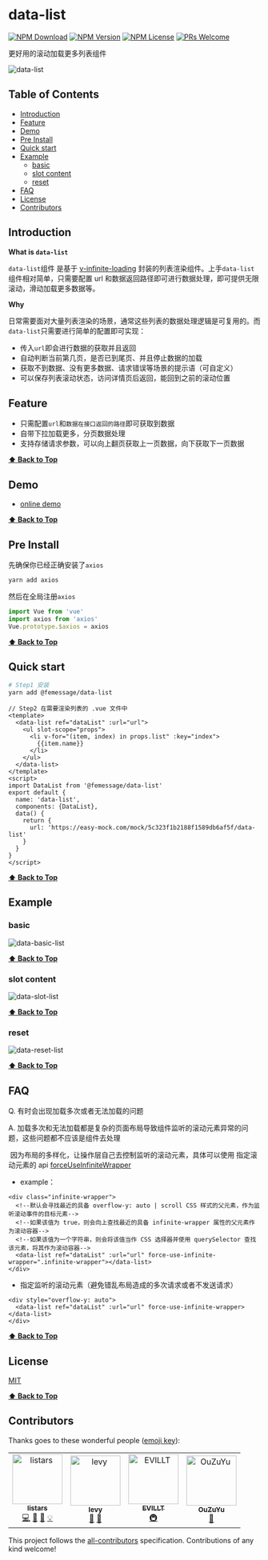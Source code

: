 # data-list

[![NPM Download](https://img.shields.io/npm/dm/@femessage/data-list.svg)](https://www.npmjs.com/package/@femessage/data-list)
[![NPM Version](https://img.shields.io/npm/v/@femessage/data-list.svg)](https://www.npmjs.com/package/@femessage/data-list)
[![NPM License](https://img.shields.io/npm/l/@femessage/data-list.svg)](https://github.com/FEMessage/data-list/blob/master/LICENSE)
[![PRs Welcome](https://img.shields.io/badge/PRs-welcome-brightgreen.svg)](https://github.com/FEMessage/data-list/pulls)

更好用的滚动加载更多列表组件

![data-list](https://ws1.sinaimg.cn/large/85ed9210gy1fyuph7ii73g208w0fk4qp.jpg)

## Table of Contents <!-- omit in toc -->

* [Introduction](#introduction)
* [Feature](#feature)
* [Demo](#demo)
* [Pre Install](#pre-install)
* [Quick start](#quick-start)
* [Example](#example)
  * [basic](#basic)
  * [slot content](#slot-content)
  * [reset](#reset)
* [FAQ](#faq)
* [License](#license)
* [Contributors](#contributors)

## Introduction

**What is `data-list`**

`data-list`组件 是基于 [v-infinite-loading](https://peachscript.github.io/vue-infinite-loading/) 封装的列表渲染组件。上手`data-list`组件相对简单，只需要配置 url 和数据返回路径即可进行数据处理，即可提供无限滚动，滑动加载更多数据等。

**Why**

日常需要面对大量列表渲染的场景，通常这些列表的数据处理逻辑是可复用的。而`data-list`只需要进行简单的配置即可实现：

* 传入`url`即会进行数据的获取并且返回
* 自动判断当前第几页，是否已到尾页、并且停止数据的加载
* 获取不到数据、没有更多数据、请求错误等场景的提示语（可自定义）
* 可以保存列表滚动状态，访问详情页后返回，能回到之前的滚动位置

## Feature

* 只需配置`url`和`数据在接口返回的路径`即可获取到数据
* 自带下拉加载更多，分页数据处理
* 支持存储请求参数，可以向上翻页获取上一页数据，向下获取下一页数据

**[⬆ Back to Top](#table-of-contents)**

## Demo

* [online demo](https://femessage.github.io/data-list)

**[⬆ Back to Top](#table-of-contents)**

## Pre Install

先确保你已经正确安装了`axios`

```sh
yarn add axios
```

然后在全局注册`axios`

```js
import Vue from 'vue'
import axios from 'axios'
Vue.prototype.$axios = axios
```

**[⬆ Back to Top](#table-of-contents)**

## Quick start

```sh
# Step1 安装
yarn add @femessage/data-list
```

```vue
// Step2 在需要渲染列表的 .vue 文件中
<template>
  <data-list ref="dataList" :url="url">
    <ul slot-scope="props">
      <li v-for="(item, index) in props.list" :key="index">
        {{item.name}}
      </li>
    </ul>
  </data-list>
</template>
<script>
import DataList from '@femessage/data-list'
export default {
  name: 'data-list',
  components: {DataList},
  data() {
    return {
      url: 'https://easy-mock.com/mock/5c323f1b2188f1589db6af5f/data-list'
    }
  }
}
</script>
```

**[⬆ Back to Top](#table-of-contents)**

## Example

### basic

![data-basic-list](https://ws1.sinaimg.cn/large/85ed9210gy1fyy1o2oi5zg208w0fk15x.jpg)

**[⬆ Back to Top](#table-of-contents)**

### slot content

![data-slot-list](https://ws1.sinaimg.cn/large/85ed9210gy1fyy1cyj7tgg208w0fkqhp.jpg)

**[⬆ Back to Top](#table-of-contents)**

### reset

![data-reset-list](https://ws1.sinaimg.cn/large/85ed9210gy1fyy1auz6tcg208w0fk1fc.jpg)

**[⬆ Back to Top](#table-of-contents)**

## FAQ

Q. 有时会出现加载多次或者无法加载的问题

A. 加载多次和无法加载都是复杂的页面布局导致组件监听的滚动元素异常的问题，这些问题都不应该是组件去处理

​ 因为布局的多样化，让操作层自己去控制监听的滚动元素，具体可以使用 指定滚动元素的 api [forceUseInfiniteWrapper](https://peachscript.github.io/vue-infinite-loading/zh/api/#forceuseinfinitewrapper)

* example：

```vue
<div class="infinite-wrapper">
  <!--默认会寻找最近的具备 overflow-y: auto | scroll CSS 样式的父元素，作为监听滚动事件的目标元素-->
  <!--如果该值为 true，则会向上查找最近的具备 infinite-wrapper 属性的父元素作为滚动容器-->
  <!--如果该值为一个字符串，则会将该值当作 CSS 选择器并使用 querySelector 查找该元素，将其作为滚动容器-->
  <data-list ref="dataList" :url="url" force-use-infinite-wrapper=".infinite-wrapper"></data-list>
</div>
```

* 指定监听的滚动元素（避免错乱布局造成的多次请求或者不发送请求）

```vue
<div style="overflow-y: auto">
  <data-list ref="dataList" :url="url" force-use-infinite-wrapper></data-list>
</div>
```

**[⬆ Back to Top](#table-of-contents)**

## License

[MIT](./LICENSE)

**[⬆ Back to Top](#table-of-contents)**

## Contributors

Thanks goes to these wonderful people ([emoji key](https://allcontributors.org/docs/en/emoji-key)):

<!-- ALL-CONTRIBUTORS-LIST:START - Do not remove or modify this section -->

<!-- prettier-ignore -->
<table><tr><td align="center"><a href="https://github.com/listars"><img src="https://avatars2.githubusercontent.com/u/20613509?v=4" width="100px;" alt="listars"/><br /><sub><b>listars</b></sub></a><br /><a href="https://github.com/FEMessage/data-list/commits?author=listars" title="Code">💻</a> <a href="https://github.com/FEMessage/data-list/issues?q=author%3Alistars" title="Bug reports">🐛</a> <a href="https://github.com/FEMessage/data-list/commits?author=listars" title="Documentation">📖</a> <a href="#example-listars" title="Examples">💡</a></td><td align="center"><a href="http://levy.work"><img src="https://avatars3.githubusercontent.com/u/9384365?v=4" width="100px;" alt="levy"/><br /><sub><b>levy</b></sub></a><br /><a href="#review-levy9527" title="Reviewed Pull Requests">👀</a> <a href="#ideas-levy9527" title="Ideas, Planning, & Feedback">🤔</a></td><td align="center"><a href="https://evila.me"><img src="https://avatars3.githubusercontent.com/u/19513289?v=4" width="100px;" alt="EVILLT"/><br /><sub><b>EVILLT</b></sub></a><br /><a href="#infra-evillt" title="Infrastructure (Hosting, Build-Tools, etc)">🚇</a></td><td align="center"><a href="http://67.216.223.155/resume/"><img src="https://avatars3.githubusercontent.com/u/26338853?v=4" width="100px;" alt="OuZuYu"/><br /><sub><b>OuZuYu</b></sub></a><br /><a href="https://github.com/FEMessage/data-list/issues?q=author%3AOuZuYu" title="Bug reports">🐛</a></td></tr></table>

<!-- ALL-CONTRIBUTORS-LIST:END -->

This project follows the [all-contributors](https://github.com/all-contributors/all-contributors) specification. Contributions of any kind welcome!
